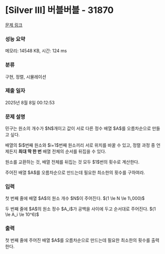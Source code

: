 # [Silver III] 버블버블 - 31870 

[문제 링크](https://www.acmicpc.net/problem/31870) 

### 성능 요약

메모리: 14548 KB, 시간: 124 ms

### 분류

구현, 정렬, 시뮬레이션

### 제출 일자

2025년 8월 8일 00:12:53

### 문제 설명

<p>민구는 원소의 개수가 $N$개이고 값이 서로 다른 정수 배열 $A$를 오름차순으로 만들고 싶다.</p>

<p>배열의 $i$번째 원소와 $i+1$번째 원소끼리 서로 위치를 바꿀 수 있고, 정렬 과정 중 언제든지 <strong>최대 딱 한 번</strong> 배열 전체의 순서를 뒤집을 수 있다.</p>

<p>원소를 교환하는 것, 배열 전체를 뒤집는 것 모두 $1$번의 횟수로 계산한다.</p>

<p>주어진 배열 $A$를 오름차순으로 만드는데 필요한 최소한의 횟수를 구하여라.</p>

### 입력 

 <p>첫 번째 줄에 배열 $A$의 원소 개수 $N$이 주어진다. $(1 \le N \le 1\,000)$</p>

<p>두 번째 줄에 $A$의 원소 정수 $A_i$가 공백을 사이에 두고 순서대로 주어진다. $(1 \le A_i \le 10^6)$</p>

### 출력 

 <p>첫 번째 줄에 주어진 배열 $A$를 오름차순으로 만드는데 필요한 최소한의 횟수를 출력한다.</p>

